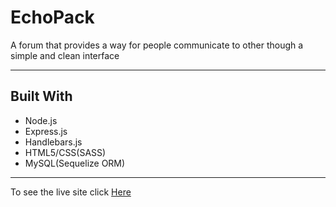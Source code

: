 # EchoPack
A forum that provides a way for people communicate to other though a simple and clean interface
___

## Built With

+ Node.js
+ Express.js
+ Handlebars.js
+ HTML5/CSS(SASS)
+ MySQL(Sequelize ORM)
___

To see the live site click [Here](https://echopack.herokuapp.com/)